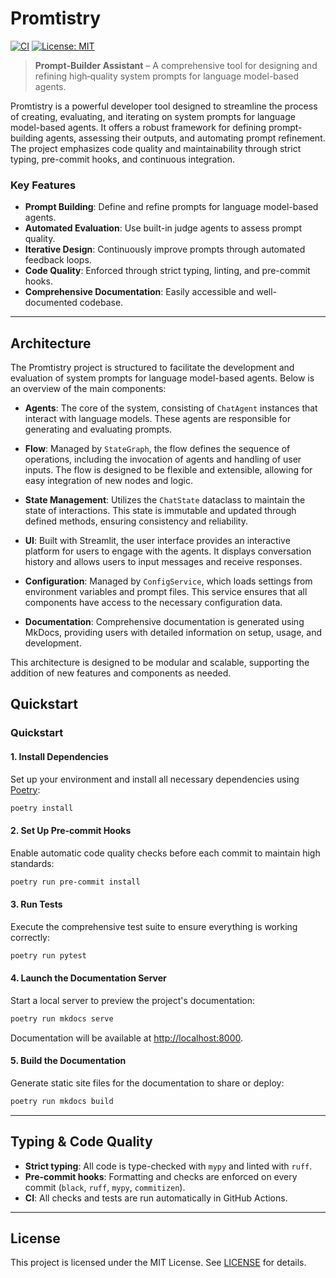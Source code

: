 # Promtistry

[![CI](https://github.com/your-org/promtistry/actions/workflows/ci.yml/badge.svg)](https://github.com/your-org/promtistry/actions/workflows/ci.yml)
[![License: MIT](https://img.shields.io/badge/License-MIT-blue.svg)](LICENSE)

> **Prompt‑Builder Assistant** – A comprehensive tool for designing and refining high‑quality system prompts for language model-based agents.

Promtistry is a powerful developer tool designed to streamline the process of creating, evaluating, and iterating on system prompts for language model-based agents. It offers a robust framework for defining prompt-building agents, assessing their outputs, and automating prompt refinement. The project emphasizes code quality and maintainability through strict typing, pre-commit hooks, and continuous integration.

### Key Features
- **Prompt Building**: Define and refine prompts for language model-based agents.
- **Automated Evaluation**: Use built-in judge agents to assess prompt quality.
- **Iterative Design**: Continuously improve prompts through automated feedback loops.
- **Code Quality**: Enforced through strict typing, linting, and pre-commit hooks.
- **Comprehensive Documentation**: Easily accessible and well-documented codebase.

---

## Architecture

The Promtistry project is structured to facilitate the development and evaluation of system prompts for language model-based agents. Below is an overview of the main components:

- **Agents**: The core of the system, consisting of `ChatAgent` instances that interact with language models. These agents are responsible for generating and evaluating prompts.
  
- **Flow**: Managed by `StateGraph`, the flow defines the sequence of operations, including the invocation of agents and handling of user inputs. The flow is designed to be flexible and extensible, allowing for easy integration of new nodes and logic.

- **State Management**: Utilizes the `ChatState` dataclass to maintain the state of interactions. This state is immutable and updated through defined methods, ensuring consistency and reliability.

- **UI**: Built with Streamlit, the user interface provides an interactive platform for users to engage with the agents. It displays conversation history and allows users to input messages and receive responses.

- **Configuration**: Managed by `ConfigService`, which loads settings from environment variables and prompt files. This service ensures that all components have access to the necessary configuration data.

- **Documentation**: Comprehensive documentation is generated using MkDocs, providing users with detailed information on setup, usage, and development.

This architecture is designed to be modular and scalable, supporting the addition of new features and components as needed.

## Quickstart

### Quickstart

#### 1. Install Dependencies

Set up your environment and install all necessary dependencies using [Poetry](https://python-poetry.org/):

```bash
poetry install
```

#### 2. Set Up Pre-commit Hooks

Enable automatic code quality checks before each commit to maintain high standards:

```bash
poetry run pre-commit install
```

#### 3. Run Tests

Execute the comprehensive test suite to ensure everything is working correctly:

```bash
poetry run pytest
```

#### 4. Launch the Documentation Server

Start a local server to preview the project's documentation:

```bash
poetry run mkdocs serve
```

Documentation will be available at [http://localhost:8000](http://localhost:8000).

#### 5. Build the Documentation

Generate static site files for the documentation to share or deploy:

```bash
poetry run mkdocs build
```

---

## Typing & Code Quality

- **Strict typing**: All code is type-checked with `mypy` and linted with `ruff`.
- **Pre-commit hooks**: Formatting and checks are enforced on every commit (`black`, `ruff`, `mypy`, `commitizen`).
- **CI**: All checks and tests are run automatically in GitHub Actions.

---

## License

This project is licensed under the MIT License. See [LICENSE](LICENSE) for details.
